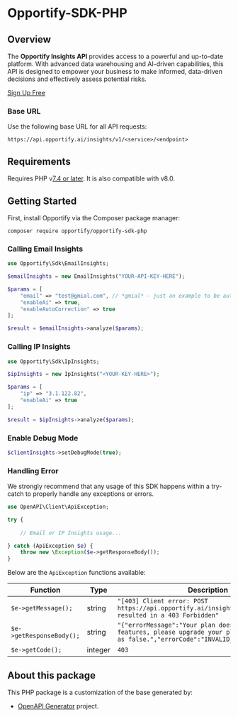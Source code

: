 # Opportify-SDK-PHP

## Overview

The **Opportify Insights API** provides access to a powerful and up-to-date platform. With advanced data warehousing and AI-driven capabilities, this API is designed to empower your business to make informed, data-driven decisions and effectively assess potential risks.

[Sign Up Free](https://www.opportify.ai)

### Base URL
Use the following base URL for all API requests:

```plaintext
https://api.opportify.ai/insights/v1/<service>/<endpoint>
```

## Requirements

Requires PHP v[7.4 or later](https://www.php.net/releases). It is also compatible with v8.0.

## Getting Started

First, install Opportify via the Composer package manager:

```shell
composer require opportify/opportify-sdk-php
```

### Calling Email Insights

```php
use Opportify\Sdk\EmailInsights;

$emailInsights = new EmailInsights("YOUR-API-KEY-HERE");

$params = [
    "email" => "test@gmial.com", // *gmial* - just an example to be auto-corrected
    "enableAi" => true,
    "enableAutoCorrection" => true
];

$result = $emailInsights->analyze($params);
```

### Calling IP Insights

```php
use Opportify\Sdk\IpInsights;

$ipInsights = new IpInsights("<YOUR-KEY-HERE>");

$params = [
    "ip" => "3.1.122.82",
    "enableAi" => true
];

$result = $ipInsights->analyze($params);
```

### Enable Debug Mode

```php
$clientInsights->setDebugMode(true);
```

### Handling Error

We strongly recommend that any usage of this SDK happens within a try-catch to properly handle any exceptions or errors.

```php
use OpenAPI\Client\ApiException;

try {
    
    // Email or IP Insights usage...

} catch (ApiException $e) {
    throw new \Exception($e->getResponseBody());
}
```
Below are the `ApiException` functions available:

| Function | Type | Description |
|----------|------|-------------|
| `$e->getMessage();` | string | `"[403] Client error: POST https://api.opportify.ai/insights/v1/email/analyze resulted in a 403 Forbidden"` |
| `$e->getResponseBody();` | string | `"{"errorMessage":"Your plan does not support AI features, please upgrade your plan or set enableAI as false.","errorCode":"INVALID_PLAN"}"` |
| `$e->getCode();` | integer | `403` |

## About this package

This PHP package is a customization of the base generated by:

- [OpenAPI Generator](https://openapi-generator.tech) project.

